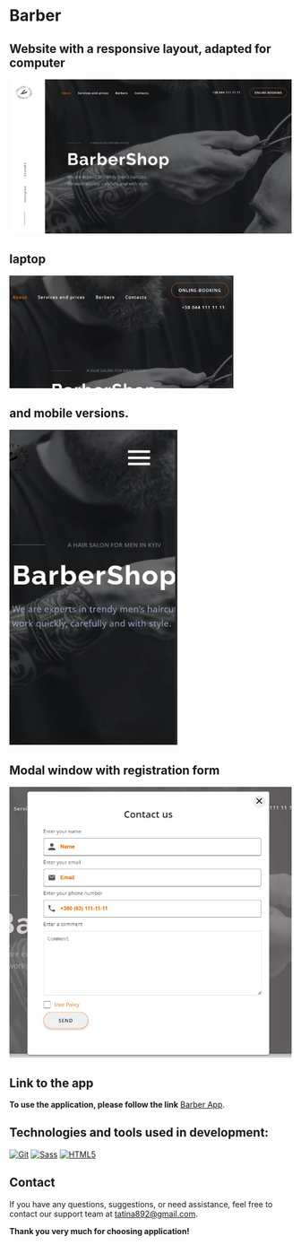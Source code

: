 # Barber

## Website with a responsive layout, adapted for computer

<img src="./assets/Screenshot_1.jpg">

## laptop

<img src="./assets/Screenshot_4.jpg" width="400px">

## and mobile versions.

<img src="./assets/Screenshot_5.jpg" width="300px">

## Modal window with registration form

<img src="./assets/Screenshot_2.jpg">

## Link to the app

**To use the application, please follow the link**
[Barber App](https://tetiana892.github.io/barber/).

## Technologies and tools used in development:

<a href="https://git-scm.com/" target="_blank" rel="noreferrer"><img src="https://raw.githubusercontent.com/danielcranney/readme-generator/main/public/icons/skills/git-colored.svg" width="36" height="36" alt="Git" /></a>
<a href="https://sass-lang.com/" target="_blank" rel="noreferrer"><img src="https://raw.githubusercontent.com/danielcranney/readme-generator/main/public/icons/skills/sass-colored.svg" width="36" height="36" alt="Sass" /></a>
<a href="https://developer.mozilla.org/en-US/docs/Glossary/HTML5" target="_blank" rel="noreferrer"><img src="https://raw.githubusercontent.com/danielcranney/readme-generator/main/public/icons/skills/html5-colored.svg" width="36" height="36" alt="HTML5" /></a>

## Contact

If you have any questions, suggestions, or need assistance, feel free to contact
our support team at tatina892@gmail.com.

<div ><b>Thank you very much for choosing  application!</b>
</br></br><div>
